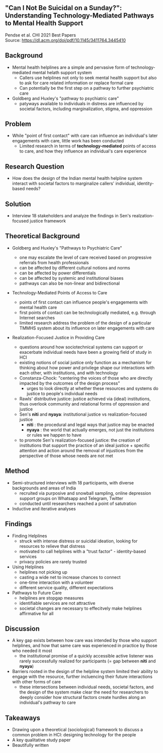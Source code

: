 "Can I Not Be Suicidal on a Sunday?": Understanding Technology-Mediated Pathways to Mental Health Support
--
Pendse et al. CHI 2021 Best Papers 
<br>
Source: https://dl.acm.org/doi/pdf/10.1145/3411764.3445410

Background
-- 
- Mental health helplines are a simple and pervasive form of technology-mediated mental helath support system 
  - Callers use helplines not only to seek mental health support but also to ask for care related information or replace formal care
  - Can potentially be the first step on a pathway to further psychiatric care
- Goldberg and Huxley's "pathway to psychiatric care"
  - patyways available to individuals in distress are influenced by societal factors, including marginalization, stigma, and oppression

Problem
--
- While "point of first contact" with care can influence an individual's later engagements with care, little work has been conducted 
  - Limited research in terms of __technology-mediated__ points of access to care, and how they influence an individual's care experience

Research Question
--
- How does the design of the Indian mental health helpline system interact with societal factors to marginalize callers' individual, identity-based needs?

Solution
--
- Interview 18 stakeholders and analyze the findings in Sen's realzation-focused justice framework 

Theoretical Background
--
- Goldberg and Huxley's "Pathways to Psychiatric Care"
  - one may escalate the level of care received based on progressive referrals from health professionals 
  - can be affected by different cultural notions and norms 
  - can be affected by power differentials 
  - can be affected by systemic and institutional biases 
  - pathways can also be non-linear and bidirectional 

- Technology-Mediated Points of Access to Care 
  - points of first contact can influence people's engagements with mental health care
  - first points of contact can be technologically mediated, e.g. through Internet searches 
  - limited research address the problem of the design of a particular TMMHS system about its influence on later engagements with care 

- Realization-Focused Justice in Providing Care
  - questions around how sociotechnical systems can support or exacerbate individual needs have been a growing field of study in HCI
  - existing notions of social justice only function as a mechanism for thinking about how power and privilege shape our interactions with each other, with institutions, and with technology
  - Constanza-Chock: "centering the voices of those who are directly impacted by the outcomes of the design process" 
    - urges to look directly at whether these resources and systems do justice to people's individual needs 
  - Rawls' distributive justice: justice achieved via (ideal) institutions, thus overlook community and relational forms of oppression and justice
  - Sen's __niti__ and __nyaya__: institutional justice vs realization-focused justice 
    - __niti__ : the procedural and legal ways that justice may be enacted 
    - __nyaya__ : the world that actually emerges, not just the institutions or rules we happen to have 
  - to promote Sen's realization-focused justice: the creation of institutions that support the practice of an ideal justice + specific attention and action around the removal of injustices from the perspective of those whose needs are not met 
  
Method 
--
- Semi-structured interviews with 18 participants, with diverse backgrounds and areas of India
  - recruited via purposive and snowball sampling, online depression support groups on Whatsapp and Telegram, Twitter
  - conducted until researchers reached a point of satutration 
- Inductive and iterative analyses

Findings
--
- Finding Helplines 
  - struck with intense distress or suicidal ideation, looking for resources to relieve that distress
  - motivated to call helplines with a "trust factor" - identity-based services 
  - privacy policies are rarely trusted
- Using Helplines
  - helplines not picking up 
  - casting a wide net to increase chances to connect 
  - one-time interaction with a volunteer
  - different service quality, different expectations
- Pathways to Future Care
  - helplines are stopgap measures
  - identifiable services are not attractive 
  - societal changes are necessary to effecitvely make helplines affirmative for all 

Discussion
--
- A key gap exists between how care was intended by those who support helplines, and how that same care was experienced in practice by those who needed it most 
  - the institutional promise of a quickly accessible active listener was rarely successfully realized for participants (= gap between __niti__ and __nyaya__)
- Barriers rooted in the design of the helpline system limited their ability to engage with the resource, further incluencing their future interactions with other forms of care
  - these intersections between individual needs, societal factors, and the design of the system make clear the need for researchers to deeply consider how structural factors create hurdles along an individual's pathway to care

Takeaways
--
- Drawing upon a theoretical (sociological) framework to discuss a common problem in HCI: designing technology for the people 
- A key qualitative study paper 
- Beautifully written 
